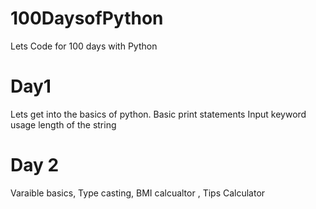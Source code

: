 # 100DaysofPython
Lets Code for 100 days with Python

# Day1
Lets get into the basics of python.
Basic print statements
Input keyword usage
length of the string


# Day 2

Varaible basics, Type casting, BMI calcualtor , Tips Calculator